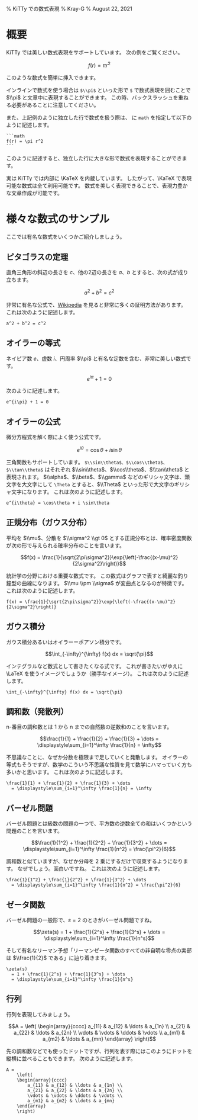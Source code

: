 % KiTTy での数式表現
% Kray-G
% August 22, 2021

<param style="JArticleA4"/>
<style-info name="code.lineNumber" value="false"/>
<style-info name="code.box" value="BOX_NORMAL"/>
<toc />

# 概要

KiTTy では美しい数式表現をサポートしています。
次の例をご覧ください。

```math
f(r) = \pi r^2
```

このような数式を簡単に挿入できます。

インラインで数式を使う場合は `$\\pi$` といった形で `$` で数式表現を囲むことで $\\pi$ と文章中に表現することができます。
この時、バックスラッシュを重ねる必要があることに注意してください。

また、上記例のように独立した行で数式を扱う際は、<backq3 /> に `math` を指定して以下のように記述します。

    ```math
    f(r) = \pi r^2
    ```

このように記述すると、独立した行に大きな形で数式を表現することができます。

実は KiTTy では内部に \\KaTeX を内蔵しています。
したがって、\\KaTeX で表現可能な数式は全て利用可能です。
数式を美しく表現できることで、表現力豊かな文章作成が可能です。

# 様々な数式のサンプル

ここでは有名な数式をいくつかご紹介しましょう。

## ピタゴラスの定理

直角三角形の斜辺の長さを $c$、他の2辺の長さを $a$、$b$ とすると、次の式が成り立ちます。

```math
a^2 + b^2 = c^2
```

非常に有名な公式で、[Wikipedia][] を見ると非常に多くの証明方法があります。
これは次のように記述します。

[Wikipedia]: https://ja.wikipedia.org/wiki/%E3%83%94%E3%82%BF%E3%82%B4%E3%83%A9%E3%82%B9%E3%81%AE%E5%AE%9A%E7%90%86

```
a^2 + b^2 = c^2
```

## オイラーの等式

ネイピア数 $e$、虚数 $i$、円周率 $\\pi$ と有名な定数を含む、非常に美しい数式です。

```math
e^{i\pi} + 1 = 0
```

次のように記述します。

```
e^{i\pi} + 1 = 0
```

## オイラーの公式

微分方程式を解く際によく使う公式です。

```math
e^{i\theta} = \cos\theta + i \sin\theta
```

三角関数もサポートしています。
`$\\sin\\theta$、$\\cos\\theta$、$\\tan\\theta$` はそれぞれ $\\sin\\theta$、$\\cos\\theta$、$\\tan\\theta$ と表現されます。
$\\alpha$、$\\beta$、$\\gamma$ などのギリシャ文字は、頭文字を大文字にして `\Theta` とすると、$\\Theta$ といった形で大文字のギリシャ文字になります。
これは次のように記述します。

```
e^{i\theta} = \cos\theta + i \sin\theta
```

## 正規分布（ガウス分布）

平均を $\\mu$、分散を $\\sigma^2 \\gt 0$ とする正規分布とは、確率密度関数が次の形で与えられる確率分布のことを言います。

```math
f(x) = \frac{1}{\sqrt{2\pi\sigma^2}}\exp{\left(-\frac{(x-\mu)^2}{2\sigma^2}\right)}
```

統計学の分野における重要な数式です。
この数式はグラフで表すと綺麗な釣り鐘型の曲線になります。
$\\mu \\pm \\sigma$ が変曲点となるのが特徴です。
これは次のように記述します。

```
f(x) = \frac{1}{\sqrt{2\pi\sigma^2}}\exp{\left(-\frac{(x-\mu)^2}{2\sigma^2}\right)}
```

## ガウス積分

ガウス積分あるいはオイラー＝ポアソン積分です。

```math
\int_{-\infty}^{\infty} f(x) dx = \sqrt{\pi}
```

インテグラルなど数式として書きたくなる式です。
これが書きたいがゆえに \\LaTeX を使うイメージでしょうか（勝手なイメージ）。
これは次のように記述します。

```
\int_{-\infty}^{\infty} f(x) dx = \sqrt{\pi}
```

<pagebreak />

## 調和数（発散列）

n-番目の調和数とは 1 から n までの自然数の逆数和のことを言います。

```math
\frac{1}{1} + \frac{1}{2} + \frac{1}{3} + \dots
  = \displaystyle\sum_{i=1}^\infty \frac{1}{n} = \infty
```

不思議なことに、なぜか分数を極限まで足していくと発散します。
オイラーの等式もそうですが、数学のこういう不思議な性質を見て数学にハマっていく方も多いかと思います。
これは次のように記述します。

```
\frac{1}{1} + \frac{1}{2} + \frac{1}{3} + \dots
  = \displaystyle\sum_{i=1}^\infty \frac{1}{n} = \infty
```

## バーゼル問題

バーゼル問題とは級数の問題の一つで、平方数の逆数全ての和はいくつかという問題のことを言います。

```math
\frac{1}{1^2} + \frac{1}{2^2} + \frac{1}{3^2} + \dots
  = \displaystyle\sum_{i=1}^\infty \frac{1}{n^2} = \frac{\pi^2}{6}
```

調和数と似ていますが、なぜか分母を 2 乗にするだけで収束するようになります。
なぜでしょう。面白いですね。
これは次のように記述します。

```
\frac{1}{1^2} + \frac{1}{2^2} + \frac{1}{3^2} + \dots
  = \displaystyle\sum_{i=1}^\infty \frac{1}{n^2} = \frac{\pi^2}{6}
```

## ゼータ関数

バーゼル問題の一般形で、$s = 2$ のときがバーゼル問題ですね。

```math
\zeta(s)
  = 1 + \frac{1}{2^s} + \frac{1}{3^s} + \dots
  = \displaystyle\sum_{i=1}^\infty \frac{1}{n^s}
```

そして有名なリーマン予想「リーマンゼータ関数のすべての非自明な零点の実部は $\\frac{1}{2}$  である」に辿り着きます。

```
\zeta(s)
  = 1 + \frac{1}{2^s} + \frac{1}{3^s} + \dots
  = \displaystyle\sum_{i=1}^\infty \frac{1}{n^s}
```

<pagebreak />

## 行列

行列を表現してみましょう。

```math
A =
    \left(
    \begin{array}{cccc} 
        a_{11} & a_{12} & \ldots & a_{1n} \\ 
        a_{21} & a_{22} & \ldots & a_{2n} \\
        \vdots & \vdots & \ddots & \vdots \\
        a_{m1} & a_{m2} & \ldots & a_{mn} 
    \end{array}
    \right)
```

先の調和数などでも使ったドットですが、行列を表す際にはこのようにドットを縦横に並べることもできます。
次のように記述します。

```
A =
    \left(
    \begin{array}{cccc} 
        a_{11} & a_{12} & \ldots & a_{1n} \\ 
        a_{21} & a_{22} & \ldots & a_{2n} \\
        \vdots & \vdots & \ddots & \vdots \\
        a_{m1} & a_{m2} & \ldots & a_{mn} 
    \end{array}
    \right)
```
